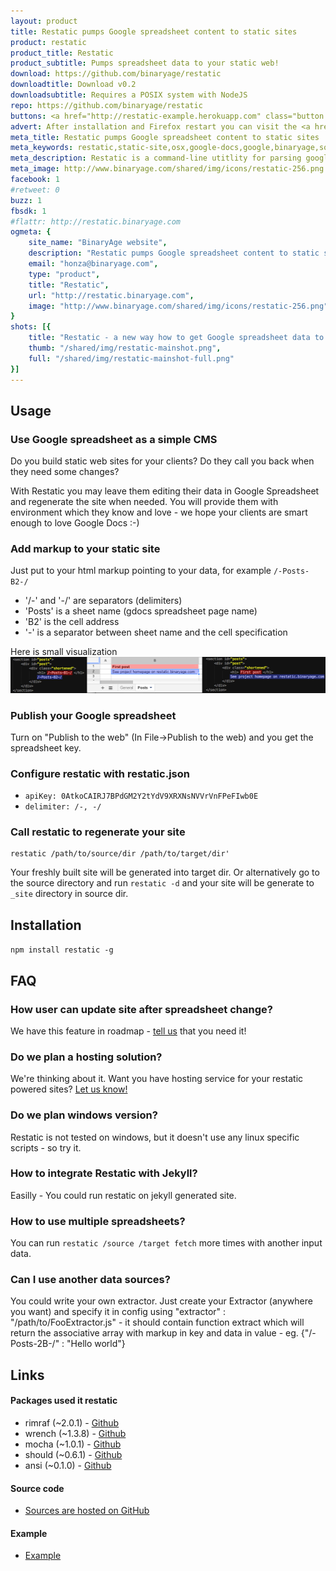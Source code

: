 ```yaml
---
layout: product
title: Restatic pumps Google spreadsheet content to static sites
product: restatic
product_title: Restatic
product_subtitle: Pumps spreadsheet data to your static web!
download: https://github.com/binaryage/restatic
downloadtitle: Download v0.2
downloadsubtitle: Requires a POSIX system with NodeJS
repo: https://github.com/binaryage/restatic
buttons: <a href="http://restatic-example.herokuapp.com" class="button product-button-thumbup"><div><div>Visit Demo Page<div class="product-specs">And get some inspiration...</div></div></div></a>
advert: After installation and Firefox restart you can visit the <a href="/test/index.html">FireQuery test page</a>
meta_title: Restatic pumps Google spreadsheet content to static sites
meta_keywords: restatic,static-site,osx,google-docs,google,binaryage,software,tool
meta_description: Restatic is a command-line utitlity for parsing google spreadsheet content to your static sites
meta_image: http://www.binaryage.com/shared/img/icons/restatic-256.png
facebook: 1
#retweet: 0
buzz: 1
fbsdk: 1
#flattr: http://restatic.binaryage.com
ogmeta: {
    site_name: "BinaryAge website",
    description: "Restatic pumps Google spreadsheet content to static sites",
    email: "honza@binaryage.com",
    type: "product",
    title: "Restatic",
    url: "http://restatic.binaryage.com",
    image: "http://www.binaryage.com/shared/img/icons/restatic-256.png"
}
shots: [{
    title: "Restatic - a new way how to get Google spreadsheet data to your static site",
    thumb: "/shared/img/restatic-mainshot.png",
    full: "/shared/img/restatic-mainshot-full.png"
}]
---
```

  
## Usage

### Use Google spreadsheet as a simple CMS

Do you build static web sites for your clients? Do they call you back when they need some changes?

With Restatic you may leave them editing their data in Google Spreadsheet and regenerate the site when needed. You will provide them with environment which they know and love - we hope your clients are smart enough to love Google Docs :-)

### Add markup to your static site

Just put to your html markup pointing to your data, for example `/-Posts-B2-/`

  * '/-' and '-/' are separators (delimiters)
  * 'Posts' is a sheet name (gdocs spreadsheet page name)
  * 'B2' is the cell address
  * '-' is a separator between sheet name and the cell specification

Here is small visualization
<img src="/images/restatic_visualisation.png" alt="visualization" width="900px">

### Publish your Google spreadsheet

Turn on "Publish to the web" (In File->Publish to the web) and you get the spreadsheet key.

### Configure restatic with restatic.json

  * `apiKey: 0AtkoCAIRJ7BPdGM2Y2tYdV9XRXNsNVVrVnFPeFIwb0E`
  * `delimiter: /-, -/`

### Call restatic to regenerate your site

    restatic /path/to/source/dir /path/to/target/dir' 
	
Your freshly built site will be generated into target dir. 
Or alternatively go to the source directory and run `restatic -d` and your site will be generate to `_site` directory in source dir.

## Installation

`npm install restatic -g`

## FAQ
### How user can update site after spreadsheet change?
We have this feature in roadmap - <a href="mailto:jan@binaryage.com">tell us</a> that you need it!

### Do we plan a hosting solution?
We're thinking about it. Want you have hosting service for your restatic powered sites? <a href="mailto:jan@binaryage.com">Let us know!</a>

### Do we plan windows version?
Restatic is not tested on windows, but it doesn't use any linux specific scripts - so try it.

### How to integrate Restatic with Jekyll?
Easilly - You could run restatic on jekyll generated site.

### How to use multiple spreadsheets?
You can run `restatic /source /target fetch` more times with another input data.

### Can I use another data sources?
You could write your own extractor. Just create your Extractor (anywhere you want) and specify it in config using "extractor" : "/path/to/FooExtractor.js" - it should contain function extract which will return the associative array with markup in key and data in value  - eg. {"/-Posts-2B-/" : "Hello world"}

## Links
#### Packages used it restatic
  * rimraf (~2.0.1) - [Github](https://github.com/isaacs/rimraf)
  * wrench (~1.3.8) - [Github](https://github.com/ryanmcgrath/wrench-js)
  * mocha (~1.0.1) - [Github](https://github.com/visionmedia/mocha)
  * should (~0.6.1) - [Github](https://github.com/visionmedia/should.js)
  * ansi (~0.1.0) - [Github](https://github.com/TooTallNate/ansi.js)

#### Source code
  * [Sources are hosted on GitHub](https://github.com/binaryage/restatic)

#### Example
  * [Example](http://restatic-example.herokuapp.com)